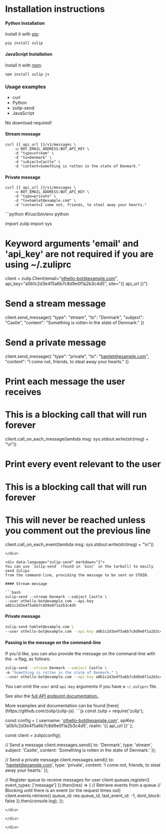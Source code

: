 # Installation instructions

#### Python Installation
Install it with [pip](https://pypi.python.org/pypi/zulip/):
```
pip install zulip
```
#### JavaScript Installation
Install it with [npm](https://www.npmjs.com/package/zulip-js):
```
npm install zulip-js
```

### Usage examples
<div class="code-section" markdown="1">
<ul class="nav">
<li data-language="curl">curl</li>
<li data-language="python">Python</li>
<li data-language="zulip-send">zulip-send</li>
<li data-language="javascript">JavaScript</li>
</ul>
<div class="blocks">

<div data-language="curl" markdown="1">
No download required!

#### Stream message

```
curl {{ api_url }}/v1/messages \
    -u BOT_EMAIL_ADDRESS:BOT_API_KEY \
    -d "type=stream" \
    -d "to=Denmark" \
    -d "subject=Castle" \
    -d "content=Something is rotten in the state of Denmark."
```

#### Private message
```
curl {{ api_url }}/v1/messages \
    -u BOT_EMAIL_ADDRESS:BOT_API_KEY \
    -d "type=private" \
    -d "to=hamlet@example.com" \
    -d "content=I come not, friends, to steal away your hearts."
```
</div>

<div data-language="python" markdown="1">
```python
#!/usr/bin/env python

import zulip
import sys

# Keyword arguments 'email' and 'api_key' are not required if you are using ~/.zuliprc
client = zulip.Client(email="othello-bot@example.com",
                      api_key="a0b1c2d3e4f5a6b7c8d9e0f1a2b3c4d5",
                      site="{{ api_url }}")

# Send a stream message
client.send_message({
    "type": "stream",
    "to": "Denmark",
    "subject": "Castle",
    "content": "Something is rotten in the state of Denmark."
})
# Send a private message
client.send_message({
    "type": "private",
    "to": "hamlet@example.com",
    "content": "I come not, friends, to steal away your hearts."
})

# Print each message the user receives
# This is a blocking call that will run forever
client.call_on_each_message(lambda msg: sys.stdout.write(str(msg) + "\n"))

# Print every event relevant to the user
# This is a blocking call that will run forever
# This will never be reached unless you comment out the previous line
client.call_on_each_event(lambda msg: sys.stdout.write(str(msg) + "\n"))
```
</div>

<div data-language="zulip-send" markdown="1">
You can use `zulip-send` (found in `bin/` in the tarball) to easily send Zulips
from the command-line, providing the message to be sent on STDIN.

#### Stream message

```bash
zulip-send --stream Denmark --subject Castle \
--user othello-bot@example.com --api-key a0b1c2d3e4f5a6b7c8d9e0f1a2b3c4d5
```

#### Private message

```bash
zulip-send hamlet@example.com \
--user othello-bot@example.com --api-key a0b1c2d3e4f5a6b7c8d9e0f1a2b3c4d5
```

#### Passing in the message on the command-line

If you'd like, you can also provide the message on the command-line with the `-m` flag, as follows:


```bash
zulip-send --stream Denmark --subject Castle \
-m "Something is rotten in the state of Denmark." \
--user othello-bot@example.com --api-key a0b1c2d3e4f5a6b7c8d9e0f1a2b3c4d5
```

You can omit the `user` and `api-key` arguments if you have a `~/.zuliprc` file.

See also the [full API endpoint documentation.](/api/endpoints).
</div>

<div data-language="javascript" markdown="1">
More examples and documentation can be found [here](https://github.com/zulip/zulip-js).
```js
const zulip = require('zulip');

const config = {
  username: 'othello-bot@example.com',
  apiKey: 'a0b1c2d3e4f5a6b7c8d9e0f1a2b3c4d5',
  realm: '{{ api_url }}'
};

const client = zulip(config);

// Send a message
client.messages.send({
  to: 'Denmark',
  type: 'stream',
  subject: 'Castle',
  content: 'Something is rotten in the state of Denmark.'
});

// Send a private message
client.messages.send({
  to: 'hamlet@example.com',
  type: 'private',
  content: 'I come not, friends, to steal away your hearts.'
});

// Register queue to receive messages for user
client.queues.register({
  event_types: ['message']
}).then((res) => {
  // Retrieve events from a queue
  // Blocking until there is an event (or the request times out)
  client.events.retrieve({
    queue_id: res.queue_id,
    last_event_id: -1,
    dont_block: false
  }).then(console.log);
});
```
</div>

</div>

</div>
